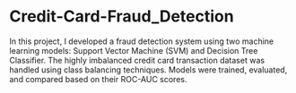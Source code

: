 # Credit-Card-Fraud_Detection
In this project, I developed a fraud detection system using two machine learning models: Support Vector Machine (SVM) and Decision Tree Classifier. The highly imbalanced credit card transaction dataset was handled using class balancing techniques. Models were trained, evaluated, and compared based on their ROC-AUC scores.
